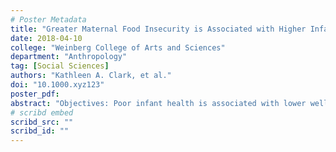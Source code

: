 ```yaml
---
# Poster Metadata
title: "Greater Maternal Food Insecurity is Associated with Higher Infant Morbidity Symptoms in Western Kenya"
date: 2018-04-10
college: "Weinberg College of Arts and Sciences"
department: "Anthropology"
tag: [Social Sciences]
authors: "Kathleen A. Clark, et al."
doi: "10.1000.xyz123"
poster_pdf:
abstract: "Objectives: Poor infant health is associated with lower wellbeing later in life. Food insecurity has been associated with higher rates of some morbidities in young children. However, this relationship has not been well studied in infants younger than six months or in Kenya. Thus, we sought to determine the relationship between maternal food insecurity and morbidity in three-month-old infants in Nyanza, Kenya and to characterize infant morbidity covariates. Methods:  Pith Moromo is a longitudinal study in Nyanza, Kenya studying HIV and food insecurity during pregnancy and early infancy. Three months postpartum, 302 mother-infant dyads were visited by study nurses and given surveys. The Individual Food Insecurity Access Scale (IFIAS, range:  0-27) was used to measure maternal food insecurity. Morbidities (fever, cough, difficulty breathing, runny nose, diarrhea, vomiting, and earache) were reported by the mother with a two-day recall period. Infant HIV status was tested virologically. BMI was calculated from anthropometric measurements. The Principal Components Analysis (PCA, range:  ?) was used to measure household asset index. A multivariate logistic regression model was built using a backwards stepwise function, dichotomizing symptomatic and asymptomatic infants. Results:  The mean IFIAS score of 10.8 (5.6) suggests high food insecurity among participants. Of three-month-olds, 39% had at least one morbidity symptom. In a multivariate model, maternal food insecurity is significantly and positively associated with infant morbidity (OR=1.06, p=0.02), as are maternal morbidity (OR=2.59, p=0.00), peri-urban residence (OR=2.23, p=0.03), and positive infant HIV status (OR=6.03, p=0.04). Conclusion:  Maternal food insecurity, maternal morbidity, peri-urban residence, and positive infant HIV status are significantly and positively associated with infant morbidity at the age of three months in Nyanza, Kenya. These results indicate four possible risk factors for morbidity in early infancy to be targeted in interventions in Nyanza."
# scribd embed
scribd_src: ""
scribd_id: ""
---
```

